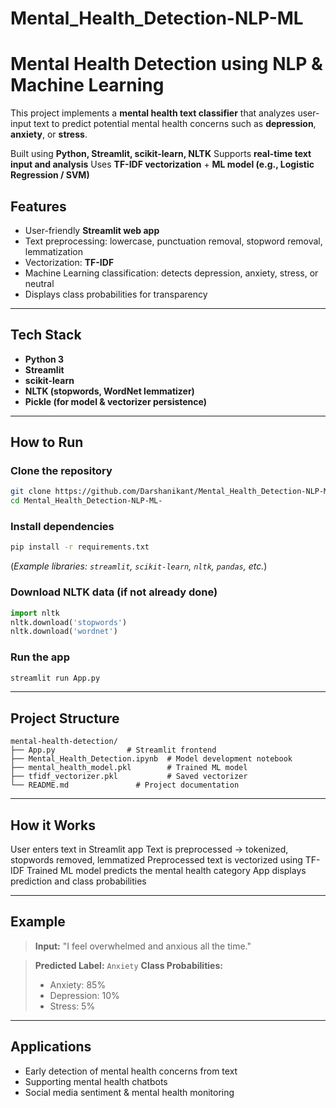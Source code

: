 # Mental_Health_Detection-NLP-ML

#  Mental Health Detection using NLP & Machine Learning

This project implements a **mental health text classifier** that analyzes user-input text to predict potential mental health concerns such as **depression**, **anxiety**, or **stress**.

 Built using **Python, Streamlit, scikit-learn, NLTK**
 Supports **real-time text input and analysis**
 Uses **TF-IDF vectorization** + **ML model (e.g., Logistic Regression / SVM)**

##  Features

*  User-friendly **Streamlit web app**
*  Text preprocessing: lowercase, punctuation removal, stopword removal, lemmatization
*  Vectorization: **TF-IDF**
*  Machine Learning classification: detects depression, anxiety, stress, or neutral
*  Displays class probabilities for transparency

---

##  Tech Stack

* **Python 3**
* **Streamlit**
* **scikit-learn**
* **NLTK (stopwords, WordNet lemmatizer)**
* **Pickle (for model & vectorizer persistence)**

---

##  How to Run

### Clone the repository

```bash
git clone https://github.com/Darshanikant/Mental_Health_Detection-NLP-ML-.git
cd Mental_Health_Detection-NLP-ML-
```

### Install dependencies

```bash
pip install -r requirements.txt
```

(*Example libraries: `streamlit`, `scikit-learn`, `nltk`, `pandas`, etc.*)

### Download NLTK data (if not already done)

```python
import nltk
nltk.download('stopwords')
nltk.download('wordnet')
```

### Run the app

```bash
streamlit run App.py
```

---

##  Project Structure

```
mental-health-detection/
├── App.py                # Streamlit frontend
├── Mental_Health_Detection.ipynb  # Model development notebook
├── mental_health_model.pkl        # Trained ML model
├── tfidf_vectorizer.pkl           # Saved vectorizer
└── README.md               # Project documentation
```

---

##  How it Works

 User enters text in Streamlit app
 Text is preprocessed → tokenized, stopwords removed, lemmatized
 Preprocessed text is vectorized using TF-IDF
 Trained ML model predicts the mental health category
 App displays prediction and class probabilities

---

##  Example

> **Input:**
> "I feel overwhelmed and anxious all the time."

> **Predicted Label:** `Anxiety`
> **Class Probabilities:**
>
> * Anxiety: 85%
> * Depression: 10%
> * Stress: 5%

---

##  Applications

* Early detection of mental health concerns from text
* Supporting mental health chatbots
* Social media sentiment & mental health monitoring

